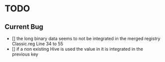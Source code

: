 # TODO
## Current Bug
- [] the long binary data seems to not be integrated in the merged registry
    Classic.reg Line 34 to 55
- [] if a non existing Hive is used the value in it is integrated in the previous key